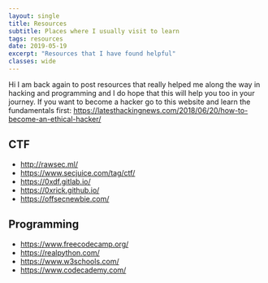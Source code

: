 ```yaml
---
layout: single
title: Resources
subtitle: Places where I usually visit to learn
tags: resources
date: 2019-05-19
excerpt: "Resources that I have found helpful"
classes: wide
---
```

Hi I am back again to post resources that really helped me along the way in hacking and programming and I do hope that this will help you too in your journey.
If you want to become a hacker go to this website and learn the fundamentals first:
<https://latesthackingnews.com/2018/06/20/how-to-become-an-ethical-hacker/>
## CTF
* <http://rawsec.ml/>
* <https://www.secjuice.com/tag/ctf/>
* <https://0xdf.gitlab.io/>
* <https://0xrick.github.io/>
* <https://offsecnewbie.com/>

## Programming
* <https://www.freecodecamp.org/>
* <https://realpython.com/>
* <https://www.w3schools.com/>
* <https://www.codecademy.com/>


